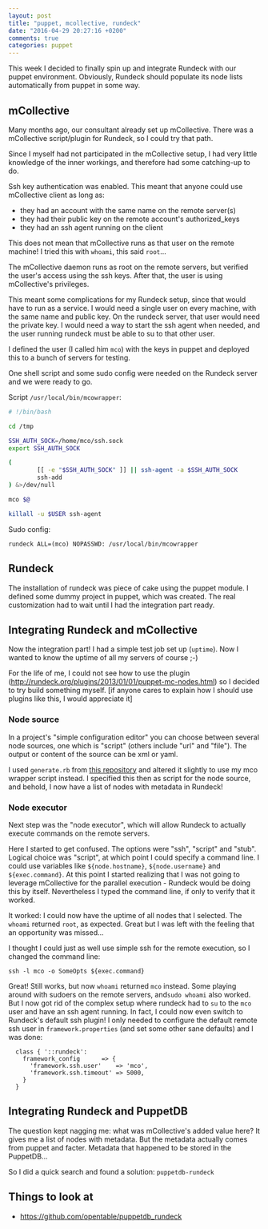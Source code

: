```yaml
---
layout: post
title: "puppet, mcollective, rundeck"
date: "2016-04-29 20:27:16 +0200"
comments: true
categories: puppet
---
```


This week I decided to finally spin up and integrate Rundeck with our puppet environment. Obviously, Rundeck should populate its node lists automatically from puppet in some way. 

## mCollective

Many months ago, our consultant already set up mCollective. There was a mCollective script/plugin for Rundeck, so I could try that path. 

Since I myself had not participated in the mCollective setup, I had very little knowledge of the inner workings, and therefore had some catching-up to do.

Ssh key authentication was enabled. This meant that anyone could use mCollective client as long as:

* they had an account with the same name on the remote server(s)
* they had their public key on the remote account's authorized_keys
* they had an ssh agent running on the client

This does not mean that mCollective runs as that user on the remote machine! I tried this with `whoami`, this said `root`...

The mCollective daemon runs as root on the remote servers, but verified the user's access using the ssh keys. After that, the user is using mCollective's privileges. 

This meant some complications for my Rundeck setup, since that would have to run as a service. I would need a single user on every machine, with the same name and public key. On the rundeck server, that user would need the private key. I would need a way to start the ssh agent when needed, and the user running rundeck must be able to su to that other user. 

I defined the user (I called him `mco`) with the keys in puppet and deployed this to a bunch of servers for testing. 

One shell script and some sudo config were needed on the Rundeck server and we were ready to go. 

Script `/usr/local/bin/mcowrapper`:

```bash
# !/bin/bash

cd /tmp

SSH_AUTH_SOCK=/home/mco/ssh.sock
export SSH_AUTH_SOCK

(
        [[ -e "$SSH_AUTH_SOCK" ]] || ssh-agent -a $SSH_AUTH_SOCK
        ssh-add
) &>/dev/null

mco $@

killall -u $USER ssh-agent
```

Sudo config:

```sudoers
rundeck ALL=(mco) NOPASSWD: /usr/local/bin/mcowrapper
```

## Rundeck

The installation of rundeck was piece of cake using the puppet module. I defined some dummy project in puppet, which was created. The real customization had to wait until I had the integration part ready. 

## Integrating Rundeck and mCollective

Now the integration part! I had a simple test job set up (`uptime`). Now I wanted to know the uptime of all my servers of course ;-)

For the life of me, I could not see how to use the plugin (http://rundeck.org/plugins/2013/01/01/puppet-mc-nodes.html) so I decided to try build something myself. [if anyone cares to explain how I should use plugins like this, I would appreciate it]

### Node source

In a project's "simple configuration editor" you can choose between several node sources, one which is "script" (others include "url" and "file"). The output or content of the source can be xml or yaml.

I used `generate.rb` from [this repository](https://github.com/connaryscott/rundeck-mcollective-nodes) and altered it slightly to use my mco wrapper script instead. I specified this then as script for the node source, and behold, I now have a list of nodes with metadata in Rundeck!

### Node executor

Next step was the "node executor", which will allow Rundeck to actually execute commands on the remote servers. 

Here I started to get confused. The options were "ssh", "script" and "stub". Logical choice was "script", at which point I could specify a command line. I could use variables like `${node.hostname}`, `${node.username}` and `${exec.command}`. At this point I started realizing that I was not going to leverage mCollective for the parallel execution - Rundeck would be doing this by itself. Nevertheless I typed the command line, if only to verify that it worked. 

It worked: I could now have the uptime of all nodes that I selected. The `whoami` returned `root`, as expected. Great but I was left with the feeling that an opportunity was missed... 

I thought I could just as well use simple ssh for the remote execution, so I changed the command line:

`ssh -l mco -o SomeOpts ${exec.command}`

Great! Still works, but now `whoami` returned `mco` instead. Some playing around with sudoers on the remote servers, and`sudo whoami` also worked. But I now got rid of the complex setup where rundeck had to `su` to the `mco` user and have an ssh agent running. In fact, I could now even switch to Rundeck's default ssh plugin! I only needed to configure the default remote ssh user in `framework.properties` (and set some other sane defaults) and I was done:

```puppet
  class { '::rundeck':
    framework_config      => {
      'framework.ssh.user'    => 'mco',
      'framework.ssh.timeout' => 5000,
    }
  }
```

## Integrating Rundeck and PuppetDB

The question kept nagging me: what was mCollective's added value here? It gives me a list of nodes with metadata. But the metadata actually comes from puppet and facter. Metadata that happened to be stored in the PuppetDB... 

So I did a quick search and found a solution: `puppetdb-rundeck`

## Things to look at

* https://github.com/opentable/puppetdb_rundeck
